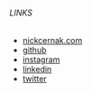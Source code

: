 ###### LINKS
- [nickcernak.com](https://nickcernak.com/)<br>
- [github](https://github.com/cernak/)<br>
- [instagram](https://www.instagram.com/nickcernak/)<br>
- [linkedin](http://www.linkedin.com/in/nickcernak/)<br>
- [twitter](https://twitter.com/cernak)<br>
